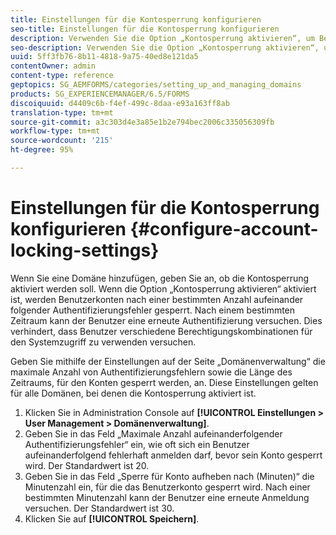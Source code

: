 ```yaml
---
title: Einstellungen für die Kontosperrung konfigurieren
seo-title: Einstellungen für die Kontosperrung konfigurieren
description: Verwenden Sie die Option „Kontosperrung aktivieren“, um Benutzerkonten nach einer bestimmten Anzahl aufeinanderfolgender Authentifizierungsfehler zu sperren.
seo-description: Verwenden Sie die Option „Kontosperrung aktivieren“, um Benutzerkonten nach einer bestimmten Anzahl aufeinanderfolgender Authentifizierungsfehler zu sperren.
uuid: 5ff3fb76-8b11-4818-9a75-40ed8e121da5
contentOwner: admin
content-type: reference
geptopics: SG_AEMFORMS/categories/setting_up_and_managing_domains
products: SG_EXPERIENCEMANAGER/6.5/FORMS
discoiquuid: d4409c6b-f4ef-499c-8daa-e93a163ff8ab
translation-type: tm+mt
source-git-commit: a3c303d4e3a85e1b2e794bec2006c335056309fb
workflow-type: tm+mt
source-wordcount: '215'
ht-degree: 95%

---
```



# Einstellungen für die Kontosperrung konfigurieren {#configure-account-locking-settings}

Wenn Sie eine Domäne hinzufügen, geben Sie an, ob die Kontosperrung aktiviert werden soll. Wenn die Option „Kontosperrung aktivieren“ aktiviert ist, werden Benutzerkonten nach einer bestimmten Anzahl aufeinander folgender Authentifizierungsfehler gesperrt. Nach einem bestimmten Zeitraum kann der Benutzer eine erneute Authentifizierung versuchen. Dies verhindert, dass Benutzer verschiedene Berechtigungskombinationen für den Systemzugriff zu verwenden versuchen.

Geben Sie mithilfe der Einstellungen auf der Seite „Domänenverwaltung“ die maximale Anzahl von Authentifizierungsfehlern sowie die Länge des Zeitraums, für den Konten gesperrt werden, an. Diese Einstellungen gelten für alle Domänen, bei denen die Kontosperrung aktiviert ist.

1. Klicken Sie in Administration Console auf **[!UICONTROL Einstellungen > User Management > Domänenverwaltung]**.
1. Geben Sie in das Feld „Maximale Anzahl aufeinanderfolgender Authentifizierungsfehler“ ein, wie oft sich ein Benutzer aufeinanderfolgend fehlerhaft anmelden darf, bevor sein Konto gesperrt wird. Der Standardwert ist 20. 
1. Geben Sie in das Feld „Sperre für Konto aufheben nach (Minuten)“ die Minutenzahl ein, für die das Benutzerkonto gesperrt wird. Nach einer bestimmten Minutenzahl kann der Benutzer eine erneute Anmeldung versuchen. Der Standardwert ist 30. 
1. Klicken Sie auf **[!UICONTROL Speichern]**.


